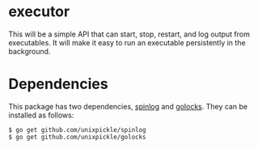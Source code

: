 # executor

This will be a simple API that can start, stop, restart, and log output from executables. It will make it easy to run an executable persistently in the background.

# Dependencies

This package has two dependencies, [spinlog](https://github.com/unixpickle/spinlog) and [golocks](https://github.com/unixpickle/golocks). They can be installed as follows:

	$ go get github.com/unixpickle/spinlog
	$ go get github.com/unixpickle/golocks

